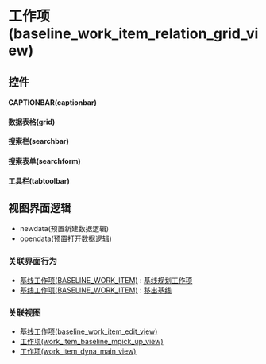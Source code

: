 # 工作项(baseline_work_item_relation_grid_view)  <!-- {docsify-ignore-all} -->



## 控件
#### CAPTIONBAR(captionbar)
#### 数据表格(grid)
#### 搜索栏(searchbar)
#### 搜索表单(searchform)
#### 工具栏(tabtoolbar)

## 视图界面逻辑
  * newdata(预置新建数据逻辑)
  * opendata(预置打开数据逻辑)


### 关联界面行为
  * [基线工作项(BASELINE_WORK_ITEM)](module/ProjMgmt/baseline_work_item) : [基线规划工作项](module/ProjMgmt/baseline_work_item#界面行为)
  * [基线工作项(BASELINE_WORK_ITEM)](module/ProjMgmt/baseline_work_item) : [移出基线](module/ProjMgmt/baseline_work_item#界面行为)

### 关联视图
  * [基线工作项(baseline_work_item_edit_view)](app/view/baseline_work_item_edit_view)
  * [工作项(work_item_baseline_mpick_up_view)](app/view/work_item_baseline_mpick_up_view)
  * [工作项(work_item_dyna_main_view)](app/view/work_item_dyna_main_view)

<script>
 const { createApp } = Vue
  createApp({
    data() {
      return {

      }
    }
  }).use(ElementPlus).mount('#app')
</script>